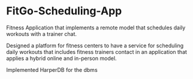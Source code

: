 # FitGo-Scheduling-App
Fitness Application that implements a remote model that schedules daily workouts with a trainer chat. 

Designed a platform for fitness centers to have a service for scheduling daily workouts that includes fitness trainers contact
in an  application that applies a hybrid online and in-person model. 

Implemented HarperDB for the dbms 
